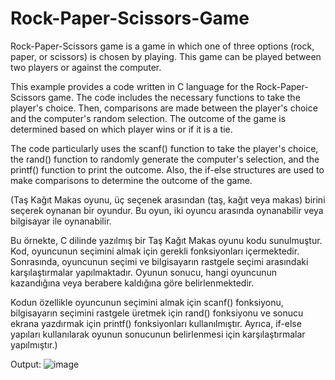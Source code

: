 # Rock-Paper-Scissors-Game

Rock-Paper-Scissors game is a game in which one of three options (rock, paper, or scissors) is chosen by playing. This game can be played between two players or against the computer.

This example provides a code written in C language for the Rock-Paper-Scissors game. The code includes the necessary functions to take the player's choice. Then, comparisons are made between the player's choice and the computer's random selection. The outcome of the game is determined based on which player wins or if it is a tie.

The code particularly uses the scanf() function to take the player's choice, the rand() function to randomly generate the computer's selection, and the printf() function to print the outcome. Also, the if-else structures are used to make comparisons to determine the outcome of the game.

(Taş Kağıt Makas oyunu, üç seçenek arasından (taş, kağıt veya makas) birini seçerek oynanan bir oyundur. Bu oyun, iki oyuncu arasında oynanabilir veya bilgisayar ile oynanabilir.

Bu örnekte, C dilinde yazılmış bir Taş Kağıt Makas oyunu kodu sunulmuştur. Kod, oyuncunun seçimini almak için gerekli fonksiyonları içermektedir. Sonrasında, oyuncunun seçimi ve bilgisayarın rastgele seçimi arasındaki karşılaştırmalar yapılmaktadır. Oyunun sonucu, hangi oyuncunun kazandığına veya berabere kaldığına göre belirlenmektedir.

Kodun özellikle oyuncunun seçimini almak için scanf() fonksiyonu, bilgisayarın seçimini rastgele üretmek için rand() fonksiyonu ve sonucu ekrana yazdırmak için printf() fonksiyonları kullanılmıştır. Ayrıca, if-else yapıları kullanılarak oyunun sonucunun belirlenmesi için karşılaştırmalar yapılmıştır.)


Output:
![image](https://user-images.githubusercontent.com/114991207/213828156-9a91aa6f-cf86-41e5-a8b5-5ecbceb37ec6.png)
